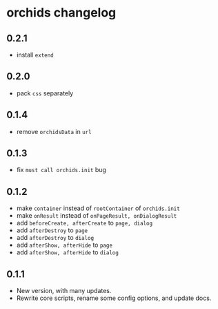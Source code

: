 # orchids changelog

## 0.2.1

- install `extend`

## 0.2.0

- pack `css` separately

## 0.1.4

- remove `orchidsData` in `url`

## 0.1.3

- fix `must call orchids.init` bug

## 0.1.2

- make `container` instead of `rootContainer` of `orchids.init`
- make `onResult` instead of `onPageResult, onDialogResult`
- add `beforeCreate, afterCreate` to `page, dialog`
- add `afterDestroy` to `page`
- add `afterDestroy` to `dialog`
- add `afterShow, afterHide` to `page`
- add `afterShow, afterHide` to `dialog`

## 0.1.1

- New version, with many updates.
- Rewrite core scripts, rename some config options, and update docs.
